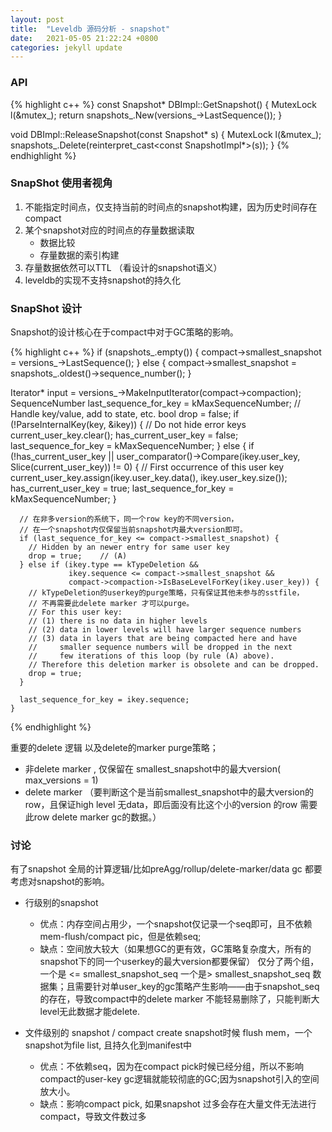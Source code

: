 ```yaml
---
layout: post
title:  "Leveldb 源码分析 - snapshot"
date:   2021-05-05 21:22:24 +0800
categories: jekyll update
---
```


### API

{% highlight c++ %}
const Snapshot* DBImpl::GetSnapshot() {
   MutexLock l(&mutex_);
   return snapshots_.New(versions_->LastSequence());
}
 
void DBImpl::ReleaseSnapshot(const Snapshot* s) {
   MutexLock l(&mutex_);
   snapshots_.Delete(reinterpret_cast<const SnapshotImpl*>(s));
}
{% endhighlight %}

### SnapShot 使用者视角

1. 不能指定时间点，仅支持当前的时间点的snapshot构建，因为历史时间存在compact
2. 某个snapshot对应的时间点的存量数据读取
   - 数据比较
   - 存量数据的索引构建
3. 存量数据依然可以TTL （看设计的snapshot语义）
4. leveldb的实现不支持snapshot的持久化

### SnapShot 设计

Snapshot的设计核心在于compact中对于GC策略的影响。

{% highlight c++ %}
if (snapshots_.empty()) {
   compact->smallest_snapshot = versions_->LastSequence();
} else {
   compact->smallest_snapshot = snapshots_.oldest()->sequence_number();
}

Iterator* input = versions_->MakeInputIterator(compact->compaction);
SequenceNumber last_sequence_for_key = kMaxSequenceNumber;
 // Handle key/value, add to state, etc.
    bool drop = false;
    if (!ParseInternalKey(key, &ikey)) {
      // Do not hide error keys
      current_user_key.clear();
      has_current_user_key = false;
      last_sequence_for_key = kMaxSequenceNumber;
    } else {
      if (!has_current_user_key ||
          user_comparator()->Compare(ikey.user_key,
                                     Slice(current_user_key)) != 0) {
        // First occurrence of this user key
        current_user_key.assign(ikey.user_key.data(), ikey.user_key.size());
        has_current_user_key = true;
        last_sequence_for_key = kMaxSequenceNumber;
      }

      // 在非多version的系统下，同一个row key的不同version，
      // 在一个snapshot内仅保留当前snapshot内最大version即可。
      if (last_sequence_for_key <= compact->smallest_snapshot) {
        // Hidden by an newer entry for same user key
        drop = true;    // (A)
      } else if (ikey.type == kTypeDeletion &&
                 ikey.sequence <= compact->smallest_snapshot &&
                 compact->compaction->IsBaseLevelForKey(ikey.user_key)) {
        // kTypeDeletion的userkey的purge策略，只有保证其他未参与的sstfile，
        // 不再需要此delete marker 才可以purge。
        // For this user key:
        // (1) there is no data in higher levels
        // (2) data in lower levels will have larger sequence numbers
        // (3) data in layers that are being compacted here and have
        //     smaller sequence numbers will be dropped in the next
        //     few iterations of this loop (by rule (A) above).
        // Therefore this deletion marker is obsolete and can be dropped.
        drop = true;
      }

      last_sequence_for_key = ikey.sequence;
    }
{% endhighlight %}

重要的delete 逻辑 以及delete的marker purge策略；
* 非delete marker , 仅保留在 smallest_snapshot中的最大version( max_versions = 1)
* delete marker （要判断这个是当前smallest_snapshot中的最大version的row，且保证high level 无data，即后面没有比这个小的version 的row 需要此row delete marker gc的数据。）

### 讨论
有了snapshot 全局的计算逻辑/比如preAgg/rollup/delete-marker/data gc 都要考虑对snapshot的影响。

* 行级别的snapshot 
   - 优点：内存空间占用少，一个snapshot仅记录一个seq即可，且不依赖mem-flush/compact pic，但是依赖seq;
   - 缺点：空间放大较大（如果想GC的更有效，GC策略复杂度大，所有的snapshot下的同一个userkey的最大version都要保留）
      仅分了两个组，一个是 <= smallest_snapshot_seq 一个是> smallest_snapshot_seq 数据集；且需要针对单user_key的gc策略产生影响——由于snapshot_seq的存在，导致compact中的delete marker 不能轻易删除了，只能判断大level无此数据才能delete.

* 文件级别的 snapshot / compact 
create snapshot时候 flush mem，一个snapshot为file list, 且持久化到manifest中
   - 优点：不依赖seq，因为在compact pick时候已经分组，所以不影响compact的user-key gc逻辑就能较彻底的GC;因为snapshot引入的空间放大小。
   - 缺点：影响compact pick, 如果snapshot 过多会存在大量文件无法进行compact，导致文件数过多


